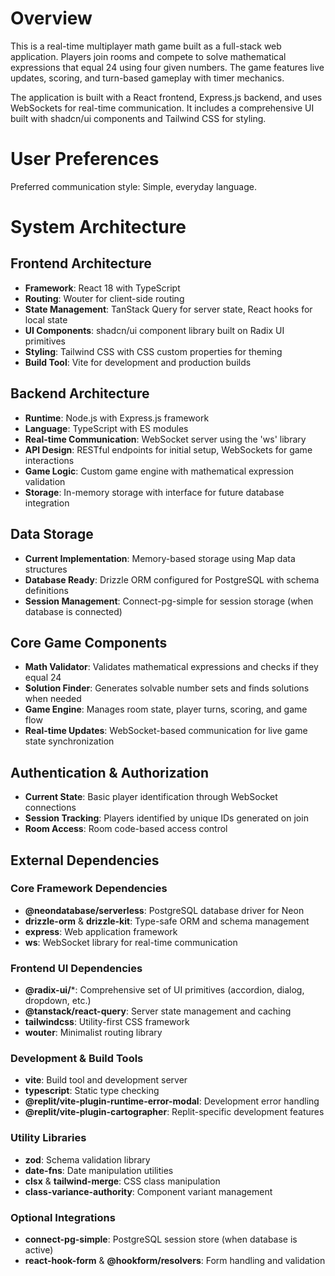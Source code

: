 # Overview

This is a real-time multiplayer math game built as a full-stack web application. Players join rooms and compete to solve mathematical expressions that equal 24 using four given numbers. The game features live updates, scoring, and turn-based gameplay with timer mechanics.

The application is built with a React frontend, Express.js backend, and uses WebSockets for real-time communication. It includes a comprehensive UI built with shadcn/ui components and Tailwind CSS for styling.

# User Preferences

Preferred communication style: Simple, everyday language.

# System Architecture

## Frontend Architecture
- **Framework**: React 18 with TypeScript
- **Routing**: Wouter for client-side routing
- **State Management**: TanStack Query for server state, React hooks for local state
- **UI Components**: shadcn/ui component library built on Radix UI primitives
- **Styling**: Tailwind CSS with CSS custom properties for theming
- **Build Tool**: Vite for development and production builds

## Backend Architecture
- **Runtime**: Node.js with Express.js framework
- **Language**: TypeScript with ES modules
- **Real-time Communication**: WebSocket server using the 'ws' library
- **API Design**: RESTful endpoints for initial setup, WebSockets for game interactions
- **Game Logic**: Custom game engine with mathematical expression validation
- **Storage**: In-memory storage with interface for future database integration

## Data Storage
- **Current Implementation**: Memory-based storage using Map data structures
- **Database Ready**: Drizzle ORM configured for PostgreSQL with schema definitions
- **Session Management**: Connect-pg-simple for session storage (when database is connected)

## Core Game Components
- **Math Validator**: Validates mathematical expressions and checks if they equal 24
- **Solution Finder**: Generates solvable number sets and finds solutions when needed
- **Game Engine**: Manages room state, player turns, scoring, and game flow
- **Real-time Updates**: WebSocket-based communication for live game state synchronization

## Authentication & Authorization
- **Current State**: Basic player identification through WebSocket connections
- **Session Tracking**: Players identified by unique IDs generated on join
- **Room Access**: Room code-based access control

## External Dependencies

### Core Framework Dependencies
- **@neondatabase/serverless**: PostgreSQL database driver for Neon
- **drizzle-orm** & **drizzle-kit**: Type-safe ORM and schema management
- **express**: Web application framework
- **ws**: WebSocket library for real-time communication

### Frontend UI Dependencies
- **@radix-ui/***: Comprehensive set of UI primitives (accordion, dialog, dropdown, etc.)
- **@tanstack/react-query**: Server state management and caching
- **tailwindcss**: Utility-first CSS framework
- **wouter**: Minimalist routing library

### Development & Build Tools
- **vite**: Build tool and development server
- **typescript**: Static type checking
- **@replit/vite-plugin-runtime-error-modal**: Development error handling
- **@replit/vite-plugin-cartographer**: Replit-specific development features

### Utility Libraries
- **zod**: Schema validation library
- **date-fns**: Date manipulation utilities
- **clsx** & **tailwind-merge**: CSS class manipulation
- **class-variance-authority**: Component variant management

### Optional Integrations
- **connect-pg-simple**: PostgreSQL session store (when database is active)
- **react-hook-form** & **@hookform/resolvers**: Form handling and validation